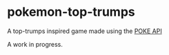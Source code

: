# pokemon-top-trumps

A top-trumps inspired game made using the [POKE API](https://pokeapi.co/)

A work in progress. 
